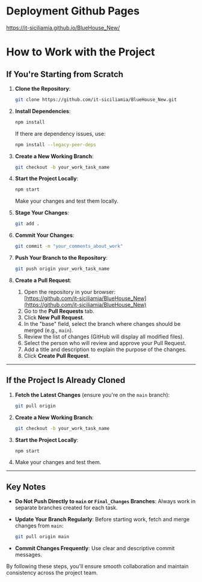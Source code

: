 # Deployment Github Pages

https://it-siciliamia.github.io/BlueHouse_New/

# How to Work with the Project

## If You're Starting from Scratch

1. **Clone the Repository**:

   ```bash
   git clone https://github.com/it-siciliamia/BlueHouse_New.git
   ```

2. **Install Dependencies**:

   ```bash
   npm install
   ```

   If there are dependency issues, use:

   ```bash
   npm install --legacy-peer-deps
   ```

3. **Create a New Working Branch**:

   ```bash
   git checkout -b your_work_task_name
   ```

4. **Start the Project Locally**:

   ```bash
   npm start
   ```

   Make your changes and test them locally.

5. **Stage Your Changes**:

   ```bash
   git add .
   ```

6. **Commit Your Changes**:

   ```bash
   git commit -m "your_comments_about_work"
   ```

7. **Push Your Branch to the Repository**:

   ```bash
   git push origin your_work_task_name
   ```

8. **Create a Pull Request**:
   1. Open the repository in your browser:  
      [https://github.com/it-siciliamia/BlueHouse_New](https://github.com/it-siciliamia/BlueHouse_New)
   2. Go to the **Pull Requests** tab.
   3. Click **New Pull Request**.
   4. In the "base" field, select the branch where changes should be merged (e.g., `main`).
   5. Review the list of changes (GitHub will display all modified files).
   6. Select the person who will review and approve your Pull Request.
   7. Add a title and description to explain the purpose of the changes.
   8. Click **Create Pull Request**.

---

## If the Project Is Already Cloned

1. **Fetch the Latest Changes** (ensure you're on the `main` branch):

   ```bash
   git pull origin
   ```

2. **Create a New Working Branch**:

   ```bash
   git checkout -b your_work_task_name
   ```

3. **Start the Project Locally**:

   ```bash
   npm start
   ```

4. Make your changes and test them.

---

## Key Notes

- **Do Not Push Directly to `main` or `Final_Changes` Branches**:
  Always work in separate branches created for each task.

- **Update Your Branch Regularly**:
  Before starting work, fetch and merge changes from `main`:

  ```bash
  git pull origin main
  ```

- **Commit Changes Frequently**:
  Use clear and descriptive commit messages.

By following these steps, you'll ensure smooth collaboration and maintain consistency across the project team.
